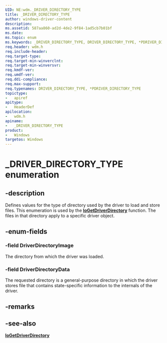 ```yaml
---
UID: NE:wdm._DRIVER_DIRECTORY_TYPE
title: _DRIVER_DIRECTORY_TYPE
author: windows-driver-content
description: 
ms.assetid: 587aa860-ad2d-4de2-9f84-1ad5cb7b01bf
ms.date: 
ms.topic: enum
ms.keywords: _DRIVER_DIRECTORY_TYPE, DRIVER_DIRECTORY_TYPE, *PDRIVER_DIRECTORY_TYPE, 
req.header: wdm.h
req.include-header:
req.target-type:
req.target-min-winverclnt:
req.target-min-winversvr:
req.kmdf-ver:
req.umdf-ver:
req.ddi-compliance:
req.max-support:
req.typenames: DRIVER_DIRECTORY_TYPE, *PDRIVER_DIRECTORY_TYPE
topictype: 
-	apiref
apitype: 
-	HeaderDef
apilocation: 
-	wdm.h
apiname: 
-	_DRIVER_DIRECTORY_TYPE
product:
-	Windows
targetos: Windows
---
```


# _DRIVER_DIRECTORY_TYPE enumeration

## -description

Defines values for the type of directory used by the driver to load and store files. This enumeration is used by the [**IoGetDriverDirectory**](nf-wdm-iogetdriverdirectory.md) function. The files in that directory apply to a specific driver object.

## -enum-fields

### -field DriverDirectoryImage
The directory from which the driver was loaded.

### -field DriverDirectoryData
The requested directory is a general-purpose directory in which the driver stores file that contains state-specific information to the internals of the driver.

## -remarks

## -see-also
[**IoGetDriverDirectory**](nf-wdm-iogetdriverdirectory.md)
